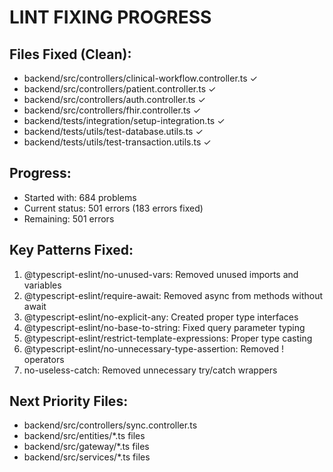 # LINT FIXING PROGRESS

## Files Fixed (Clean):
- backend/src/controllers/clinical-workflow.controller.ts ✓
- backend/src/controllers/patient.controller.ts ✓
- backend/src/controllers/auth.controller.ts ✓
- backend/src/controllers/fhir.controller.ts ✓
- backend/tests/integration/setup-integration.ts ✓
- backend/tests/utils/test-database.utils.ts ✓
- backend/tests/utils/test-transaction.utils.ts ✓

## Progress:
- Started with: 684 problems
- Current status: 501 errors (183 errors fixed)
- Remaining: 501 errors

## Key Patterns Fixed:
1. @typescript-eslint/no-unused-vars: Removed unused imports and variables
2. @typescript-eslint/require-await: Removed async from methods without await
3. @typescript-eslint/no-explicit-any: Created proper type interfaces
4. @typescript-eslint/no-base-to-string: Fixed query parameter typing
5. @typescript-eslint/restrict-template-expressions: Proper type casting
6. @typescript-eslint/no-unnecessary-type-assertion: Removed \! operators
7. no-useless-catch: Removed unnecessary try/catch wrappers

## Next Priority Files:
- backend/src/controllers/sync.controller.ts
- backend/src/entities/*.ts files
- backend/src/gateway/*.ts files
- backend/src/services/*.ts files

